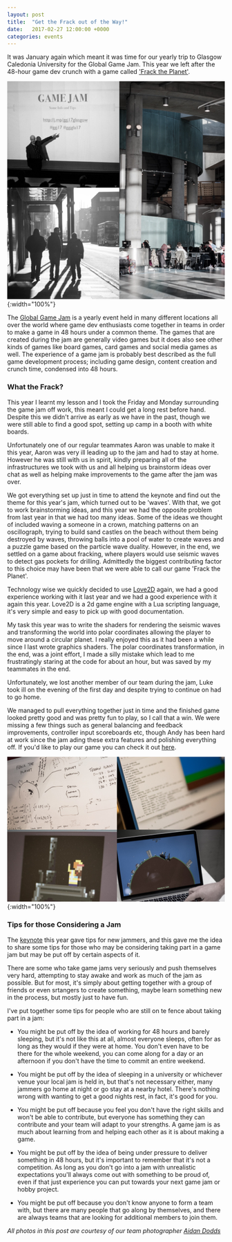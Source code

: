 ```yaml
---
layout: post
title:  "Get the Frack out of the Way!"
date:   2017-02-27 12:00:00 +0000
categories: events
---
```


It was January again which meant it was time for our yearly trip to Glasgow Caledonia University for the Global Game Jam.  This year we left after the 48-hour game dev crunch with a game called ['Frack the Planet'][frack-the-planet].

![alt text](https://github.com/AerialMantis/aerialmantis.github.io/raw/master/images/gg17-compilation-1.jpg "Game Jam 2017"){:width="100%"}

The [Global Game Jam][global-game-jam] is a yearly event held in many different locations all over the world where game dev enthusiasts come together in teams in order to make a game in 48 hours under a common theme. The games that are created during the jam are generally video games but it does also see other kinds of games like board games, card games and social media games as well. The experience of a game jam is probably best described as the full game development process; including game design, content creation and crunch time, condensed into 48 hours.

### What the Frack?

This year I learnt my lesson and I took the Friday and Monday surrounding the game jam off work, this meant I could get a long rest before hand. Despite this we didn't arrive as early as we have in the past, though we were still able to find a good spot, setting up camp in a booth with white boards.

Unfortunately one of our regular teammates Aaron was unable to make it this year, Aaron was very ill leading up to the jam and had to stay at home. However he was still with us in spirit, kindly preparing all of the infrastructures we took with us and all helping us brainstorm ideas over chat as well as helping make improvements to the game after the jam was over.

We got everything set up just in time to attend the keynote and find out the theme for this year's jam, which turned out to be 'waves'. With that, we got to work brainstorming ideas, and this year we had the opposite problem from last year in that we had too many ideas. Some of the ideas we thought of included waving a someone in a crown, matching patterns on an oscillograph, trying to build sand castles on the beach without them being destroyed by waves, throwing balls into a pool of water to create waves and a puzzle game based on the particle wave duality. However, in the end, we settled on a game about fracking, where players would use seismic waves to detect gas pockets for drilling. Admittedly the biggest contributing factor to this choice may have been that we were able to call our game 'Frack the Planet'.

Technology wise we quickly decided to use [Love2D][love-2d] again, we had a good experience working with it last year and we had a good experience with it again this year. Love2D is a 2d game engine with a Lua scripting language, it's very simple and easy to pick up with good documentation.

My task this year was to write the shaders for rendering the seismic waves and transforming the world into polar coordinates allowing the player to move around a circular planet. I really enjoyed this as it had been a while since I last wrote graphics shaders. The polar coordinates transformation, in the end, was a joint effort, I made a silly mistake which lead to me frustratingly staring at the code for about an hour, but was saved by my teammates in the end.

Unfortunately, we lost another member of our team during the jam, Luke took ill on the evening of the first day and despite trying to continue on had to go home.

We managed to pull everything together just in time and the finished game looked pretty good and was pretty fun to play, so I call that a win. We were missing a few things such as general balancing and feedback improvements, controller input scoreboards etc, though Andy has been hard at work since the jam ading these extra features and polishing everything off. If you'd like to play our game you can check it out [here][source].

![alt text](https://github.com/AerialMantis/aerialmantis.github.io/raw/master/images/gg17-compilation-2.jpg "Game Jam 2017"){:width="100%"}

### Tips for those Considering a Jam

The [keynote][extra-credits] this year gave tips for new jammers, and this gave me the idea to share some tips for those who may be considering taking part in a game jam but may be put off by certain aspects of it.

There are some who take game jams very seriously and push themselves very hard, attempting to stay awake and work as much of the jam as possible. But for most, it's simply about getting together with a group of friends or even srtangers to create something, maybe learn something new in the process, but mostly just to have fun.

I've put together some tips for people who are still on te fence about taking part in a jam:

* You might be put off by the idea of working for 48 hours and barely sleeping, but it's not like this at all, almost everyone sleeps, often for as long as they would if they were at home. You don't even have to be there for the whole weekend, you can come along for a day or an afternoon if you don't have the time to commit an entire weekend.

* You might be put off by the idea of sleeping in a university or whichever venue your local jam is held in, but that's not necessary either, many jammers go home at night or go stay at a nearby hotel. There's nothing wrong with wanting to get a good nights rest, in fact, it's good for you.

* You might be put off because you feel you don't have the right skills and won't be able to contribute, but everyone has something they can contribute and your team will adapt to your strengths. A game jam is as much about learning from and helping each other as it is about making a game.

* You might be put off by the idea of being under pressure to deliver something in 48 hours, but it's important to remember that it's not a competition. As long as you don't go into a jam with unrealistic expectations you'll always come out with something to be proud of, even if that just experience you can put towards your next game jam or hobby project.

* You might be put off because you don't know anyone to form a team with, but there are many people that go along by themselves, and there are always teams that are looking for additional members to join them.

*All photos in this post are courtesy of our team photographer [Aidan Dodds][aidan-twitter]*

[global-game-jam]: http://globalgamejam.org/

[frack-the-planet]: http://globalgamejam.org/2017/games/frack-planet

[love-2d]: https://love2d.org/

[source]: https://github.com/mulingkittens

[extra-credits]: https://www.youtube.com/watch?v=2xfxx27HbM4

[aidan-twitter]: https://twitter.com/Aidan_Dodds







